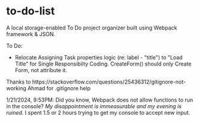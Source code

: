 # to-do-list
A local storage-enabled To Do project organizer built using Webpack framework &amp; JSON.

<p>To Do:</p>
<ul>
<li>Relocate Assigning Task properties logic (re: label - "title") to "Load Title" for Single Responsibilty Coding. CreateForm() should only Create Form, not attribute it.</li>
</ul>

<p>Thanks to https://stackoverflow.com/questions/25436312/gitignore-not-working Ahmad for .gitignore help
<p>1/21/2024, 9:53PM: Did you know, Webpack does not allow functions to run in the console? <em>My disappointment is immeasurable and my evening is ruined.</em> I spent 1.5 or 2 hours trying to get my console to accept new input.</p>